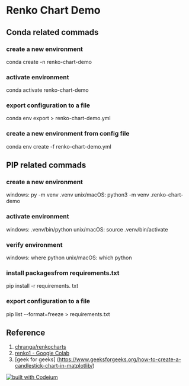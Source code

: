 # Renko Chart Demo 


## Conda related commads

### create a new environment
conda create -n renko-chart-demo 

### activate environment
conda activate renko-chart-demo

### export configuration to a file
conda env export > renko-chart-demo.yml

### create a new environment from config file
conda env create  -f renko-chart-demo.yml


## PIP related commads

### create a new environment
windows: py -m venv .venv 
unix/macOS: python3 -m venv .renko-chart-demo

### activate environment
windows: .venv/bin/python 
unix/macOS: source .venv/bin/activate

### verify environment
windows: where python 
unix/macOS: which python

### install packagesfrom requirements.txt
pip install -r requirements. txt

### export configuration to a file
pip list --format=freeze > requirements.txt



## Reference
1. [chranga/renkocharts](https://github.com/chranga/renkocharts)
2. [renko1 - Google Colab](https://colab.research.google.com/drive/1qHq4sjCf8zodROUDrtYFYeMiX6AvwDQQ?usp=sharing)
3. [geek for geeks] (https://www.geeksforgeeks.org/how-to-create-a-candlestick-chart-in-matplotlib/)


[![built with Codeium](https://codeium.com/badges/main)](https://codeium.com)